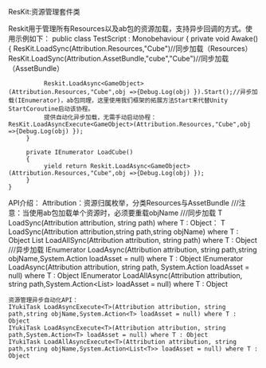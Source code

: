 ResKit:资源管理套件类

Reskit用于管理所有Resources以及ab包的资源加载，支持异步回调的方式。使用示例如下：
    public class TestScript : Monobehaviour
    {
         private void Awake()
         {
              ResKit.LoadSync<GameObject>(Attribution.Resources,"Cube")//同步加载（Resources）
              ResKit.LoadSync<GameObject>(Attribution.AssetBundle,"cube","Cube")//同步加载（AssetBundle）
           
              Reskit.LoadAsync<GameObject>(Attribution.Resources,"Cube",obj =>{Debug.Log(obj) }).Start();//异步加载(IEnumerator)，ab包同理，这里使用我们框架的拓展方法Start来代替Unity StartCoroutine启动该协程。
              提供自动化异步加载，无需手动启动协程：ResKit.LoadAsyncExecute<GameObject>(Attribution.Resources,"Cube",obj =>{Debug.Log(obj) });
         }

         private IEnumerator LoadCube()
         {
              yield return Reskit.LoadAsync<GameObject>(Attribution.Resources,"Cube",obj =>{Debug.Log(obj) });
         }
    }

API介绍：
    Attribution：资源归属枚举，分类Resources与AssetBundle
    ///注意：当使用ab包加载单个资源时，必须要重载objName
    ///同步加载
    T LoadSync<T>(Attribution attribution, string path) where T : Object：
    T LoadSync<T>(Attribution attribution,string path,string objName) where T : Object
    List<T> LoadAllSync<T>(Attribution attribution, string path) where T : Object
    ///异步加载
    IEnumerator LoadAsync<T>(Attribution attribution, string path,string objName,System.Action<T> loadAsset = null) where T : Object
    IEnumerator LoadAsync<T>(Attribution attribution, string path, System.Action<T> loadAsset = null) where T : Object
    IEnumerator LoadAllAsync<T>(Attribution attribution, string path,System.Action<List<T>> loadAsset = null) where T : Object

    资源管理异步自动化API：
    IYukiTask LoadAsyncExecute<T>(Attribution attribution, string path,string objName,System.Action<T> loadAsset = null) where T : Object
    IYukiTask LoadAsyncExecute<T>(Attribution attribution, string path,System.Action<T> loadAsset = null) where T : Object
    IYukiTask LoadAllAsyncExecute<T>(Attribution attribution, string path,string objName,System.Action<List<T>> loadAsset = null) where T : Object